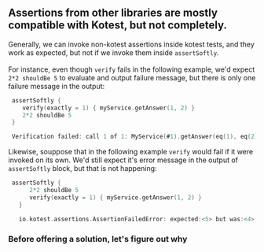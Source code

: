 ## Assertions from other libraries are mostly compatible with Kotest, but not completely.

Generally, we can invoke non-kotest assertions inside kotest tests, and they work as expected, but not if we invoke them inside `assertSoftly`. 
<br/>
<br/>
For instance, even though `verify` fails in the following example, we'd expect `2*2 shouldBe 5` to evaluate and output failure message, but there is only one failure message in the output:

```kotlin
 assertSoftly {
    verify(exactly = 1) { myService.getAnswer(1, 2) }
    2*2 shouldBe 5
 }

 Verification failed: call 1 of 1: MyService(#1).getAnswer(eq(1), eq(2))) was not called
```

Likewise, souppose that in the following example `verify` would fail if it were invoked on its own. We'd still expect it's error message in the output of `assertSoftly` block, but that is not happening:

```kotlin
 assertSoftly {
      2*2 shouldBe 5
      verify(exactly = 1) { myService.getAnswer(1, 2) }
   }

   io.kotest.assertions.AssertionFailedError: expected:<5> but was:<4>
```

### Before offering a solution, let's figure out why

